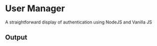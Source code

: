 # User Manager

A straightforward display of authentication using NodeJS and Vanilla JS<br/>


## Output

